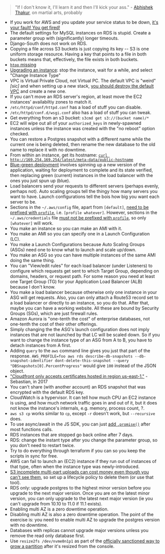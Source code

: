 > "If I don't know it, I'll learn it and then I'll kick your ass." - [Abhishek Thakur](https://twitter.com/abhi1thakur/status/1276439769791303680), on martial arts, probably

- If you work for AWS and you update your service status to be down, [it's your fault! You get fired!](https://news.ycombinator.com/item?id=25213817)
- The default settings for MySQL instances on RDS is stupid. Create a parameter group with (significantly) longer timeouts.
- Django-South does not work on RDS.
- Copying a file across S3 buckets is just copying its key -- S3 is one uniform storage resource. Having a key that points to a file in both buckets means that, effectively, the file exists in both buckets.
- [`htop` missing](http://aws.blandnet.org/wordpress/htop-install/)
- [Upgrading an instance](http://stackoverflow.com/a/8243307/1558430): stop the instance, wait for a while, and select "Change Instance Type"
- VPC is Virtual Private Cloud, not Virtual PC. The default VPC is "weird" *[sic]* and when setting up a new stack, [you should destroy the default VPC](https://www.reddit.com/r/aws/comments/97a502/does_it_make_sense_to_delete_the_default_provided/) and create a new one.
- If you can't move an RDS server's region, at least move the EC2 instances' availabiltiy zones to match it.
- `/etc/httpd/conf/httpd.conf` has a load of stuff you can disable.
- `/etc/httpd/conf.d/wsgi.conf` also has a load of stuff you can tweak.
- Get everything from an s3 bucket: `s3cmd get s3://(bucket name)/*`
- EC2 will wipe out all of your `authorized_keys` in newly-spawned instances unless the instance was created with the "no reboot" option checked.
- You can restore a Postgres snapshot with a different name while the current one is being deleted, then rename the new database to the old name to replace it with no downtime.
- From within an instance, get its hostname: [`curl http://169.254.169.254/latest/meta-data/public-hostname`](http://serverfault.com/questions/403440/print-external-host-name-of-ec2-instance)
- [Blue-green deployment](http://martinfowler.com/bliki/BlueGreenDeployment.html) involves spinning up a new version of the application, waiting for deployment to complete and its state verified, then replacing green (current) instances in the load balancer with the ones you just spun up (blue).
- Load balancers send your requests to different servers (perhaps evenly, perhaps not). Auto scaling groups tell the thingy how many servers you want to have. Launch configurations tell the bois how big you want each server to be.
- Sections in the `~/.aws/config` file, apart from `[default]`, [need to be prefixed with `profile`](http://boto3.readthedocs.io/en/latest/guide/configuration.html#aws-config-file), i.e. `[profile whatever]`. However, sections in the `~/.aws/credentials` file [must not be prefixed with `profile`](http://boto3.readthedocs.io/en/latest/guide/configuration.html#shared-credentials-file), so only `[whatever]` will work.
- You make an instance so you can make an AMI with it.
- You make an AMI so you can specify one in a Launch Configuration (LC).
- You make a Launch Configurations because Auto Scaling Groups (ASGs) need one to know what to launch and scale up/down.
- You make an ASG so you can have multiple instances of the same AMI doing the same thing.
- You can "View/edit rules" for each load balancer (under Listeners) to configure which requests get sent to which Target Group, depending on domains, headers, or request path. For some reason you need at least one Target Group (TG) for your Application Load Balancer (ALB) because I don't know.
- You make a load balancer because otherwise only one instance in your ASG will get requests. Also, you can only attach a Route53 record set to a load balancer or directly to an instance, so you do that. After that, maybe you can have a working website. All these are bound by Security Groups (SGs), which are just firewall rules.
- Amazon Aurora is "one-tenth the cost" of enterprise databases, not one-tenth the cost of their other offerings.
- Simply changing the the ASG's launch configuration does not imply instances that are not launched by that LC will be scaled down. So if you want to change the instance type of an ASG from A to B, you have to detach instances from A first.
- Adding `query` to the `aws` command line gives you just that part of the response. `AWS_PROFILE=foo aws rds describe-db-snapshots --db-snapshot-identifier dont-delete-this-snapshot --query "DBSnapshots[0].PercentProgress"` would give `100` instead of the JSON object.
- ["Cloudfront only accepts certificates hosted in region us-east-1."](https://medium.com/@sbuckpesch/setup-aws-s3-static-website-hosting-using-ssl-acm-34d41d32e394) - Sebastian, in 2017
- You can't share (with another account) an RDS snapshot that was encrypted with the default RDS key.
- CloudWatch is a hypervisor. It can tell how much CPU an EC2 instance is using, and how much network traffic goes in and out of it, but it does not know the instance's internals, e.g. memory, process count, ?.
- `aws s3 cp` works similar to `cp`, except `-r` doesn't work, but `--recursive` does.
- To use async/await in the JS SDK, you can just [add `.promise()`](https://stackoverflow.com/questions/51328292/how-to-use-async-and-await-with-aws-sdk-javascript) after most functions calls.
- RDS instances that are stopped go back online after 7 days.
- RDS: change the instant type after you change the parameter group, so you don't need to restart twice.
- Try to do everything through terraform if you can so you keep the scripts in sync for free.
- AWS can fail to launch an (EC2) instance if they run out of instances of that type, often when the instance type was newly-introduced.
- [S3 incomplete multi-part uploads can cost money even though you can't see them](https://medium.com/@rvedotrc/save-money-and-be-tidy-with-s3-upload-cleaner-7043b8b5332e), so set up a lifecycle policy to delete them (or use that tool).
- RDS only: upgrade postgres to the highest minor version before you upgrade to the next major version. Once you are on the latest minor version, you can only upgrade to the latest next major version (ie you can't upgrade from 10.10 to 11.0 if 11.1 exists).
- Enabling multi AZ is a zero downtime operation.
- Disabling multi AZ is also a zero downtime operation. The point of the exercise is: you need to enable multi AZ to upgrade the postgres version with no downtime.
- Databases with replicas cannot upgrade major versions unless you remove the read only database first.
- Use `resize2fs /dev/nvme0n1p1` as part of the [officially sanctioned way to grow a partition](https://docs.aws.amazon.com/AWSEC2/latest/UserGuide/recognize-expanded-volume-linux.html) after it's resized from the console.
